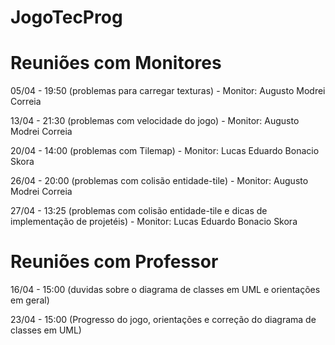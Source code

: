 # JogoTecProg


# Reuniões com Monitores
05/04 - 19:50 (problemas para carregar texturas) - Monitor: Augusto Modrei Correia

13/04 - 21:30 (problemas com velocidade do jogo) - Monitor: Augusto Modrei Correia

20/04 - 14:00 (problemas com Tilemap) - Monitor: Lucas Eduardo Bonacio Skora

26/04 - 20:00 (problemas com colisão entidade-tile) - Monitor: Augusto Modrei Correia

27/04 - 13:25 (problemas com colisão entidade-tile e dicas de implementação de projetéis) - Monitor: Lucas Eduardo Bonacio Skora

# Reuniões com Professor
16/04 - 15:00 (duvidas sobre o diagrama de classes em UML e orientações em geral)

23/04 - 15:00 (Progresso do jogo, orientações e correção do diagrama de classes em UML)
